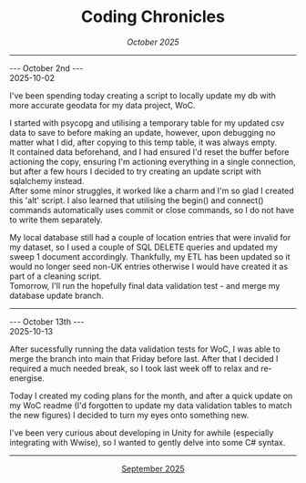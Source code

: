 <h1 align = "center"> Coding Chronicles </h1>
 <div align = "center"><i> October 2025 </i></div>

 ------------

--- October 2nd ---  
2025-10-02

I've been spending today creating a script to locally update my db with more accurate geodata for my data project, WoC.  

I started with psycopg and utilising a temporary table for my updated csv data to save to before making an update, however, upon debugging no matter what I did, after copying to this temp table, it was always empty.  
It contained data beforehand, and I had ensured I'd reset the buffer before actioning the copy, ensuring I'm actioning everything in a single connection, but after a few hours I decided to try creating an update script with sqlalchemy instead.  
After some minor struggles, it worked like a charm and I'm so glad I created this 'alt' script.  I also learned that utilising the begin() and connect() commands automatically uses commit or close commands, so I do not have to write them separately.  

My local database still had a couple of location entries that were invalid for my dataset, so I used a couple of SQL DELETE queries and updated my sweep 1 document accordingly.  Thankfully, my ETL has been updated so it would no longer seed non-UK entries otherwise I would have created it as part of a cleaning script.  
Tomorrow, I'll run the hopefully final data validation test - and merge my database update branch.  

------------

--- October 13th ---  
2025-10-13

After sucessfully running the data validation tests for WoC, I was able to merge the branch into main that Friday before last. After that I decided I required a much needed break, so I took last week off to relax and re-energise. 

Today I created my coding plans for the month, and after a quick update on my WoC readme (I'd forgotten to update my data validation tables to match the new figures) I decided to turn my eyes onto something new.  

I've been very curious about developing in Unity for awhile (especially integrating with Wwise), so I wanted to gently delve into some C# syntax. 

------------

<div align = "center"><a href="2025-09.md">September 2025</a></div>
